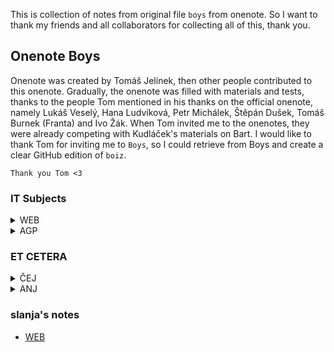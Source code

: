 This is collection of notes from original file `boys` from onenote. So I want to thank my friends and all collaborators for collecting all of this, thank you.

## Onenote Boys
Onenote was created by Tomáš Jelínek, then other people contributed to this onenote. Gradually, the onenote was filled with materials and tests, thanks to the people Tom mentioned in his thanks on the official onenote, namely Lukáš Veselý, Hana Ludvíková, Petr Michálek, Štěpán Dušek, Tomáš Burnek (Franta) and Ivo Žák.   When Tom invited me to the onenotes, they were already competing with Kudláček's materials on Bart. I would like to thank Tom for inviting me to `Boys`, so I could retrieve from Boys and create a clear GitHub edition of `boiz`.

`Thank you Tom <3`

### IT Subjects
<details>
<summary>WEB</summary>
  
  - <a href="https://github.com/slanja/GPOA_BOYZ/blob/main/IT_SUBJECTS/WEB/WEB_TESTS.md">WEB_TESTS</a>
  
  - <a href="https://github.com/slanja/GPOA_BOYZ/blob/main/IT_SUBJECTS/WEB/BOOTSTRAP_WEB.md">BOOTSTRAP_WEB</a>
</details>

<details>
<summary>AGP</summary>
  <details>
  <summary>Helešic</summary>

   - <a href="https://github.com/slanja/GPOA_AGP">AGP_PRACTICE</a>
  </details>
</details>

### ET CETERA
<details>
<summary>ČEJ</summary>
  <details>
  <summary>Janský</summary>

  - <a href="https://github.com/slanja/GPOA_BOYZ/blob/main/ET_CETERA/CEJ/Jansky/LITERATURE.md">LITERATURE</a>
  </details>
</details>

<details>
<summary>ANJ</summary>
  <details>
  <summary>Bastlová</summary>

  - <a href="https://github.com/slanja/GPOA_BOYZ/blob/main/ET_CETERA/ANJ/Bastlova/MATERIALS.md">STUDY_MATERIALS</a>
  </details>
</details>

### slanja's notes

- <a href="https://github.com/slanja/GPOA_BOYZ/blob/main/SLANJA/WEB.md">WEB</a>
